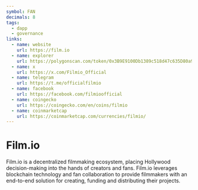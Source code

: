 ```yaml
---
symbol: FAN
decimals: 8
tags:
  - dapp
  - governance
links:
  - name: website
    url: https://film.io
  - name: explorer
    url: https://polygonscan.com/token/0x3B9E9100Db1389c518d47c635D80a90ad4C4f41b
  - name: x
    url: https://x.com/Filmio_Official
  - name: telegram
    url: https://t.me/officialfilmio
  - name: facebook
    url: https://facebook.com/filmioofficial
  - name: coingecko
    url: https://coingecko.com/en/coins/filmio
  - name: coinmarketcap
    url: https://coinmarketcap.com/currencies/filmio/
---
```


# Film.io

Film.io is a decentralized filmmaking ecosystem, placing Hollywood decision-making into the hands of creators and fans. Film.io leverages blockchain technology and fan collaboration to provide filmmakers with an end-to-end solution for creating, funding and distributing their projects.
